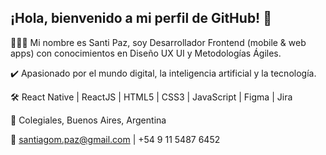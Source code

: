 ## ¡Hola, bienvenido a mi perfil de GitHub! 👋

🙋🏻‍♂️ Mi nombre es Santi Paz, soy Desarrollador Frontend (mobile & web apps) con conocimientos en Diseño UX UI y Metodologías Ágiles.

✔️ Apasionado por el mundo digital, la inteligencia artificial y la tecnología. 

🛠️ React Native | ReactJS | HTML5 | CSS3 | JavaScript | Figma | Jira

📌 Colegiales, Buenos Aires, Argentina 

💬 santiagom.paz@gmail.com | +54 9 11 5487 6452

<!--

-->
